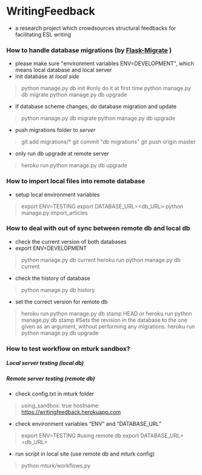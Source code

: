 # WritingFeedback
- a research project which crowdsources structural feedbacks for facilitating ESL writing

### How to handle database migrations (by [Flask-Migrate](http://flask-migrate.readthedocs.io/en/latest/) )
- please make sure "environment variables ENV=DEVELOPMENT", which means local database and local server
- init database at *local side*
> python manage.py db init  #only do it at first time
> python manage.py db migrate
> python manage.py db upgrade
- if database scheme changes, do database migration and update
> python manage.py db migrate
> python manage.py db upgrade

- push migrations folder to *server*
> git add migrations/*
> git commit "db migrations"
> git push origin master

- only run db upgrade at remote server
> heroku run python manage.py db upgrade

### How to import local files into remote database
- setup local environment variables
> export ENV=TESTING
> export DATABASE_URL=<db_URL>
> python manage.py import_articles

### How to deal with out of sync between remote db and local db
- check the current version of both databases
- export ENV=DEVELOPMENT
> python manage.py db current
> heroku run python manage.py db current

- check the history of database
> python manage.py db history

-  set the correct version for remote db
> heroku run python manage.py db stamp HEAD or
> heroku run python manage.py db stamp <revision> #Sets the revision in the database to the one given as an argument, without performing any migrations.
> heroku run python manage.py db upgrade

### How to test workflow on mturk sandbox?
##### Local server testing (local db)
##### Remote server testing (remote db)
- check config.txt in mturk folder
> using_sandbox: true
> hostname: https://writingfeedback.herokuapp.com
- check environment variables “ENV” and “DATABASE_URL”
> export ENV=TESTING #using remote db
> export DATABASE_URL=<db_URL>
- run script in local site (use remote db and mturk config)
> python mturk/workflows.py
